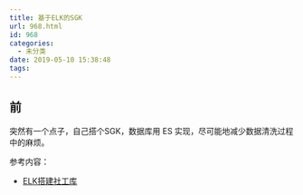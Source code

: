 ```yaml
---
title: 基于ELK的SGK
url: 968.html
id: 968
categories:
  - 未分类
date: 2019-05-10 15:38:48
tags:
---
```


前
-

突然有一个点子，自己搭个SGK，数据库用 ES 实现，尽可能地减少数据清洗过程中的麻烦。

参考内容：

*   [ELK搭建社工库](http://harmansecurity.cn/2017/02/25/ELK%E6%90%AD%E5%BB%BA%E7%A4%BE%E5%B7%A5%E5%BA%93/)